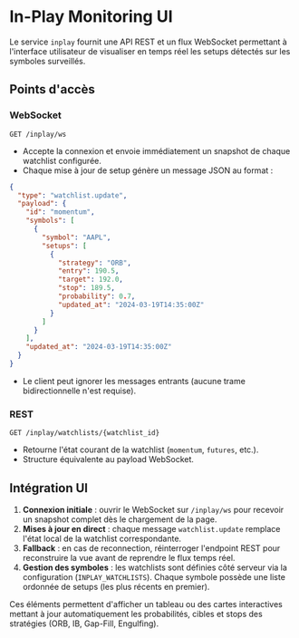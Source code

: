 # In-Play Monitoring UI

Le service `inplay` fournit une API REST et un flux WebSocket permettant à l'interface utilisateur de visualiser en temps réel les setups détectés sur les symboles surveillés.

## Points d'accès

### WebSocket

```
GET /inplay/ws
```

* Accepte la connexion et envoie immédiatement un snapshot de chaque watchlist configurée.
* Chaque mise à jour de setup génère un message JSON au format :

```json
{
  "type": "watchlist.update",
  "payload": {
    "id": "momentum",
    "symbols": [
      {
        "symbol": "AAPL",
        "setups": [
          {
            "strategy": "ORB",
            "entry": 190.5,
            "target": 192.0,
            "stop": 189.5,
            "probability": 0.7,
            "updated_at": "2024-03-19T14:35:00Z"
          }
        ]
      }
    ],
    "updated_at": "2024-03-19T14:35:00Z"
  }
}
```

* Le client peut ignorer les messages entrants (aucune trame bidirectionnelle n'est requise).

### REST

```
GET /inplay/watchlists/{watchlist_id}
```

* Retourne l'état courant de la watchlist (`momentum`, `futures`, etc.).
* Structure équivalente au payload WebSocket.

## Intégration UI

1. **Connexion initiale** : ouvrir le WebSocket sur `/inplay/ws` pour recevoir un snapshot complet dès le chargement de la page.
2. **Mises à jour en direct** : chaque message `watchlist.update` remplace l'état local de la watchlist correspondante.
3. **Fallback** : en cas de reconnection, réinterroger l'endpoint REST pour reconstruire la vue avant de reprendre le flux temps réel.
4. **Gestion des symboles** : les watchlists sont définies côté serveur via la configuration (`INPLAY_WATCHLISTS`). Chaque symbole possède une liste ordonnée de setups (les plus récents en premier).

Ces éléments permettent d'afficher un tableau ou des cartes interactives mettant à jour automatiquement les probabilités, cibles et stops des stratégies (ORB, IB, Gap-Fill, Engulfing).
